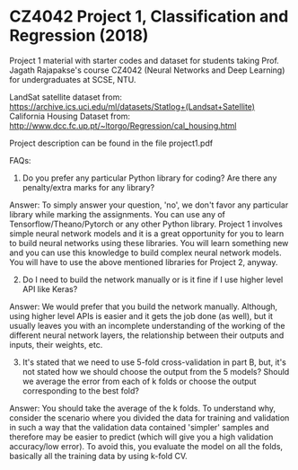 # CZ4042 Project 1, Classification and Regression (2018)
Project 1 material with starter codes and dataset for students taking Prof. Jagath Rajapakse's course CZ4042 (Neural Networks and Deep Learning) for undergraduates at SCSE, NTU. 

LandSat satellite dataset from: https://archive.ics.uci.edu/ml/datasets/Statlog+(Landsat+Satellite)
California Housing Dataset from: http://www.dcc.fc.up.pt/~ltorgo/Regression/cal_housing.html

Project description can be found in the file project1.pdf

FAQs:

1) Do you prefer any particular Python library for coding? Are there any penalty/extra marks for any library? 

Answer: To simply answer your question, 'no', we don't favor any particular library while marking the assignments. You can use any of Tensorflow/Theano/Pytorch or any other Python library. Project 1 involves simple neural network models and it is a great opportunity for you to learn to build neural networks using these libraries. You will learn something new and you can use this knowledge to build complex neural network models. You will have to use the above mentioned libraries for Project 2, anyway.

2) Do I need to build the network manually or is it fine if I use higher level API like Keras?

Answer: We would prefer that you build the network manually. Although, using higher level APIs is easier and it gets the job done (as well), but it usually leaves you with an incomplete understanding of the working of the different neural network layers, the relationship between their outputs and inputs, their weights, etc. 

3) It's stated that we need to use 5-fold cross-validation in part B, but, it's not stated how we should choose the output from the 5 models? Should we average the error from each of k folds or choose the output corresponding to the best fold?

Answer: You should take the average of the k folds. To understand why, consider the scenario where you divided the data for training and validation in such a way that the validation data contained 'simpler' samples and therefore may be easier to predict (which will give you a high validation accuracy/low error). To avoid this, you evaluate the model on all the folds, basically all the training data by using k-fold CV. 

